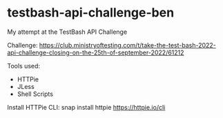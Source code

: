 # testbash-api-challenge-ben
My attempt at the TestBash API Challenge

Challenge: <https://club.ministryoftesting.com/t/take-the-test-bash-2022-api-challenge-closing-on-the-25th-of-september-2022/61212>

Tools used:
* HTTPie
* JLess
* Shell Scripts

Install HTTPie CLI:
snap install httpie
https://httpie.io/cli
